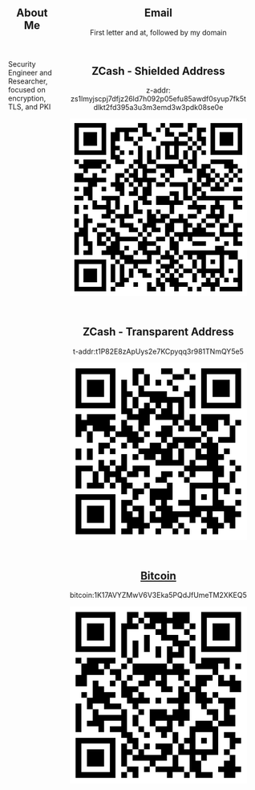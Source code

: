 
<article style="display:flex">
 <div style="margin:1em">
  <header>
	  <h1 class="title">About Me</h1>
  </header>
  <p>Security Engineer and Researcher, focused on encryption, TLS, and PKI</p>
 </div>
 <div style="margin:1em">
  <header>
    <h1 class="title">Email</h1>
	  <p>First letter and at, followed by my domain</p>
  </header>
  <header>
    <h1 class="title">ZCash - Shielded Address</h1>
    <p style="overflow-wrap: anywhere;">z-addr: zs1lmyjscpj7dfjz26ld7h092p05efu85awdf0syup7fk5tdlkt2fd395a3u3m3emd3w3pdk08se0e</p>
      <a href="zcash:zs1lmyjscpj7dfjz26ld7h092p05efu85awdf0syup7fk5tdlkt2fd395a3u3m3emd3w3pdk08se0e">
        <img src="art/zaddr.svg" />
      </a>
  </header>
  <header>
    <h1 class="title">ZCash - Transparent Address</h1>
    <p>t-addr:t1P82E8zApUys2e7KCpyqq3r981TNmQY5e5</p>
    <a href="zcash:t1P82E8zApUys2e7KCpyqq3r981TNmQY5e5">
      <img src="art/taddr.svg" />
    </a>
  </header>

  <header>
    <h1 class="title"><a href="bitcoin:1K17AVYZMwV6V3Eka5PQdJfUmeTM2XKEQ5">Bitcoin</a></h1>
    <p>bitcoin:1K17AVYZMwV6V3Eka5PQdJfUmeTM2XKEQ5</p>
    <a href="bitcoin:1K17AVYZMwV6V3Eka5PQdJfUmeTM2XKEQ5">
      <img src="art/btc.svg" alt="bitcoin:1K17AVYZMwV6V3Eka5PQdJfUmeTM2XKEQ5" />
    </a>
  </header>
 </div>
</article>
